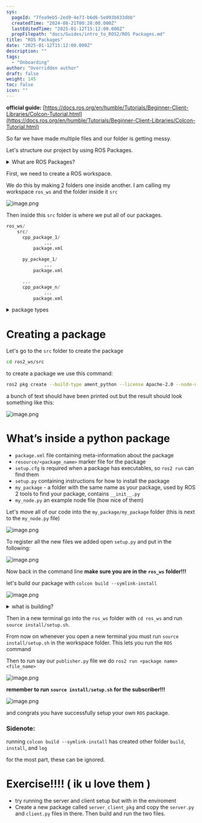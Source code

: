 ```yaml
---
sys:
  pageId: "7fea9eb5-2ed9-4e73-b6d6-5e093b833dbb"
  createdTime: "2024-08-21T00:28:00.000Z"
  lastEditedTime: "2025-01-12T15:12:00.000Z"
  propFilepath: "docs/Guides/intro_to_ROS2/ROS Packages.md"
title: "ROS Packages"
date: "2025-01-12T15:12:00.000Z"
description: ""
tags:
  - "Onboarding"
author: "Overridden author"
draft: false
weight: 145
toc: false
icon: ""
---
```


**official guide:** [https://docs.ros.org/en/humble/Tutorials/Beginner-Client-Libraries/Colcon-Tutorial.html](https://docs.ros.org/en/humble/Tutorials/Beginner-Client-Libraries/Colcon-Tutorial.html)

So far we have made multiple files and our folder is getting messy.

Let's structure our project by using ROS Packages.

<details>

<summary>What are ROS Packages?</summary>

ROS Packages are, as the name implies, packages of code that are highly sharable between ROS developers.

They consist of a folder, `package.xml` file, and source code

```python
      cpp_package_1/
		      ... imagine much code files here ..
          package.xml
```

</details>

First, we need to create a ROS workspace.

We do this by making 2 folders one inside another. I am calling my workspace `ros_ws` and the folder inside it `src`

![image.png](https://prod-files-secure.s3.us-west-2.amazonaws.com/d518164a-d88e-44d1-a4ee-3adb3bd8bce0/70706947-fd18-4537-a67b-e12946812d31/image.png?X-Amz-Algorithm=AWS4-HMAC-SHA256&X-Amz-Content-Sha256=UNSIGNED-PAYLOAD&X-Amz-Credential=ASIAZI2LB466VPSE3F4T%2F20250426%2Fus-west-2%2Fs3%2Faws4_request&X-Amz-Date=20250426T050805Z&X-Amz-Expires=3600&X-Amz-Security-Token=IQoJb3JpZ2luX2VjEKX%2F%2F%2F%2F%2F%2F%2F%2F%2F%2FwEaCXVzLXdlc3QtMiJGMEQCIFQ%2BOqN13pW%2FxsV7Z3gtJKkZbbBbsY698nnuLoEdVkbpAiAiufIJGyU4s5fOviSpwR6I6CPNlZac%2BtEHvSSIGwJPFir%2FAwg%2BEAAaDDYzNzQyMzE4MzgwNSIM3SUa7KZ6rCdwkjGuKtwDwHMGhmA7V%2BnWybg88nQ5gh33DVxmZnu9UyB3NFpehp1FJMqi%2Bfnq%2FIuuvwSa0lguQblvjrfsgXE9R%2B%2BPEu7HG9ECdjg4u0PzWOymfNKlxnBCcpJ6HYK5ZI38Kn3sCtpr%2FqVB7TpyQ7I%2BiFoB%2BKSqJCnFbTiWRiqYhsWySgXxIuZstIdMmmktnlLaRwSE4VdI9erc6p%2FoZPoeY1b6Saibia7FB3QZxMx20hqZMqQZ8gE0YgQTOYJSZhnWBeRZKYofYLzYCC%2BC%2BacgjzudfS1LyrYHEVbel7Tw1r13G75OmuNr6VSwMXk%2FMTKzIHh%2BY%2FTSzVwS7Mv10B4y50lr%2BMOLIXaaA7Ly%2BDYcs4hJ8tm4xg1QMO9thbXnq7LdA6BEGEiQPtneDLO05g1DRrtb%2BcDTIPsQgNm%2BANzmPaBrtpLl55rv%2BAVLNocNFQ5aWixTGQ6n9LDJioqAXHaeaGYW1PsIBGpKEK3M4rgtKvPa6%2FWY0fzDwdsD54tlcSjE8QxYC0rg209hfgVwgu0%2F9hVW1gbs15ly4Jhh7x0pOAWAwxlFILTR%2BdmDyv1jae5jkMKjtDbW6bbl8NkMiSc8W522YGReQNYsbV4bmsZnmTU5ETA3G%2BUJqhHp5RG5qL0QB5wwlMmxwAY6pgHOQomgVvhSNbdcbH%2FoC9ndcruhXV9MI3cVNYRMTb0lvEJlO%2BUhJEkMgPW6%2FLBzVCCmKjGUSejTlJWigdwnEHKxTaq%2BrZeIuYZCl9NBDAn4RnXwxTZTHfQv7Qj1FwdifVv5eQXXCHvGajaQpGsVaHpGMymulEtFOElJriK55RhoNwWdn2Eae9klGFAasej3Zc3HM3rA2IcyWj937qYiPHpK3WW5d8yb&X-Amz-Signature=6499279e387cb027eab896ee1c4265c0f5c3b62af690abbe0b4768a4dcd1b14d&X-Amz-SignedHeaders=host&x-id=GetObject)

Then inside this `src` folder is where we put all of our packages.

```python
ros_ws/
    src/
      cpp_package_1/
		      ...
          package.xml

      py_package_1/
		      ...
          package.xml

      ...
      cpp_package_n/
		      ...
          package.xml

```

<details>

<summary>package types</summary>

packages can be either `C++` or python.

the intern file structure is different for each but for this guide we will stick to creating python packages

</details>

# Creating a package

Let's go to the `src` folder to create the package

```bash
cd ros2_ws/src
```

to create a package we use this command:

```bash
ros2 pkg create --build-type ament_python --license Apache-2.0 --node-name my_node my_package
```

a bunch of text should have been printed out but the result should look something like this:

![image.png](https://prod-files-secure.s3.us-west-2.amazonaws.com/d518164a-d88e-44d1-a4ee-3adb3bd8bce0/e6cf1e3f-8512-4a3e-b131-079f800bf3e8/image.png?X-Amz-Algorithm=AWS4-HMAC-SHA256&X-Amz-Content-Sha256=UNSIGNED-PAYLOAD&X-Amz-Credential=ASIAZI2LB466VPSE3F4T%2F20250426%2Fus-west-2%2Fs3%2Faws4_request&X-Amz-Date=20250426T050805Z&X-Amz-Expires=3600&X-Amz-Security-Token=IQoJb3JpZ2luX2VjEKX%2F%2F%2F%2F%2F%2F%2F%2F%2F%2FwEaCXVzLXdlc3QtMiJGMEQCIFQ%2BOqN13pW%2FxsV7Z3gtJKkZbbBbsY698nnuLoEdVkbpAiAiufIJGyU4s5fOviSpwR6I6CPNlZac%2BtEHvSSIGwJPFir%2FAwg%2BEAAaDDYzNzQyMzE4MzgwNSIM3SUa7KZ6rCdwkjGuKtwDwHMGhmA7V%2BnWybg88nQ5gh33DVxmZnu9UyB3NFpehp1FJMqi%2Bfnq%2FIuuvwSa0lguQblvjrfsgXE9R%2B%2BPEu7HG9ECdjg4u0PzWOymfNKlxnBCcpJ6HYK5ZI38Kn3sCtpr%2FqVB7TpyQ7I%2BiFoB%2BKSqJCnFbTiWRiqYhsWySgXxIuZstIdMmmktnlLaRwSE4VdI9erc6p%2FoZPoeY1b6Saibia7FB3QZxMx20hqZMqQZ8gE0YgQTOYJSZhnWBeRZKYofYLzYCC%2BC%2BacgjzudfS1LyrYHEVbel7Tw1r13G75OmuNr6VSwMXk%2FMTKzIHh%2BY%2FTSzVwS7Mv10B4y50lr%2BMOLIXaaA7Ly%2BDYcs4hJ8tm4xg1QMO9thbXnq7LdA6BEGEiQPtneDLO05g1DRrtb%2BcDTIPsQgNm%2BANzmPaBrtpLl55rv%2BAVLNocNFQ5aWixTGQ6n9LDJioqAXHaeaGYW1PsIBGpKEK3M4rgtKvPa6%2FWY0fzDwdsD54tlcSjE8QxYC0rg209hfgVwgu0%2F9hVW1gbs15ly4Jhh7x0pOAWAwxlFILTR%2BdmDyv1jae5jkMKjtDbW6bbl8NkMiSc8W522YGReQNYsbV4bmsZnmTU5ETA3G%2BUJqhHp5RG5qL0QB5wwlMmxwAY6pgHOQomgVvhSNbdcbH%2FoC9ndcruhXV9MI3cVNYRMTb0lvEJlO%2BUhJEkMgPW6%2FLBzVCCmKjGUSejTlJWigdwnEHKxTaq%2BrZeIuYZCl9NBDAn4RnXwxTZTHfQv7Qj1FwdifVv5eQXXCHvGajaQpGsVaHpGMymulEtFOElJriK55RhoNwWdn2Eae9klGFAasej3Zc3HM3rA2IcyWj937qYiPHpK3WW5d8yb&X-Amz-Signature=08ae3d6ce873e07aee96b4292b1478fa5e1313da8fff65dbbdd2599537e9003f&X-Amz-SignedHeaders=host&x-id=GetObject)

# What’s inside a python package

- `package.xml` file containing meta-information about the package
- `resource/<package_name>` marker file for the package
- `setup.cfg` is required when a package has executables, so `ros2 run` can find them
- `setup.py` containing instructions for how to install the package
- `my_package` - a folder with the same name as your package, used by ROS 2 tools to find your package, contains `__init__.py`
- `my_node.py` an example node file (how nice of them)

Let's move all of our code into the `my_package/my_package` folder (this is next to the `my_node.py` file)

![image.png](https://prod-files-secure.s3.us-west-2.amazonaws.com/d518164a-d88e-44d1-a4ee-3adb3bd8bce0/9ce58f11-0da9-4d3e-b86d-506a9685d378/image.png?X-Amz-Algorithm=AWS4-HMAC-SHA256&X-Amz-Content-Sha256=UNSIGNED-PAYLOAD&X-Amz-Credential=ASIAZI2LB466VPSE3F4T%2F20250426%2Fus-west-2%2Fs3%2Faws4_request&X-Amz-Date=20250426T050805Z&X-Amz-Expires=3600&X-Amz-Security-Token=IQoJb3JpZ2luX2VjEKX%2F%2F%2F%2F%2F%2F%2F%2F%2F%2FwEaCXVzLXdlc3QtMiJGMEQCIFQ%2BOqN13pW%2FxsV7Z3gtJKkZbbBbsY698nnuLoEdVkbpAiAiufIJGyU4s5fOviSpwR6I6CPNlZac%2BtEHvSSIGwJPFir%2FAwg%2BEAAaDDYzNzQyMzE4MzgwNSIM3SUa7KZ6rCdwkjGuKtwDwHMGhmA7V%2BnWybg88nQ5gh33DVxmZnu9UyB3NFpehp1FJMqi%2Bfnq%2FIuuvwSa0lguQblvjrfsgXE9R%2B%2BPEu7HG9ECdjg4u0PzWOymfNKlxnBCcpJ6HYK5ZI38Kn3sCtpr%2FqVB7TpyQ7I%2BiFoB%2BKSqJCnFbTiWRiqYhsWySgXxIuZstIdMmmktnlLaRwSE4VdI9erc6p%2FoZPoeY1b6Saibia7FB3QZxMx20hqZMqQZ8gE0YgQTOYJSZhnWBeRZKYofYLzYCC%2BC%2BacgjzudfS1LyrYHEVbel7Tw1r13G75OmuNr6VSwMXk%2FMTKzIHh%2BY%2FTSzVwS7Mv10B4y50lr%2BMOLIXaaA7Ly%2BDYcs4hJ8tm4xg1QMO9thbXnq7LdA6BEGEiQPtneDLO05g1DRrtb%2BcDTIPsQgNm%2BANzmPaBrtpLl55rv%2BAVLNocNFQ5aWixTGQ6n9LDJioqAXHaeaGYW1PsIBGpKEK3M4rgtKvPa6%2FWY0fzDwdsD54tlcSjE8QxYC0rg209hfgVwgu0%2F9hVW1gbs15ly4Jhh7x0pOAWAwxlFILTR%2BdmDyv1jae5jkMKjtDbW6bbl8NkMiSc8W522YGReQNYsbV4bmsZnmTU5ETA3G%2BUJqhHp5RG5qL0QB5wwlMmxwAY6pgHOQomgVvhSNbdcbH%2FoC9ndcruhXV9MI3cVNYRMTb0lvEJlO%2BUhJEkMgPW6%2FLBzVCCmKjGUSejTlJWigdwnEHKxTaq%2BrZeIuYZCl9NBDAn4RnXwxTZTHfQv7Qj1FwdifVv5eQXXCHvGajaQpGsVaHpGMymulEtFOElJriK55RhoNwWdn2Eae9klGFAasej3Zc3HM3rA2IcyWj937qYiPHpK3WW5d8yb&X-Amz-Signature=f8cc952b034fbbc4ae2b0e2f55b59af5215bc2235d0d5f53d81dee16a9be56a1&X-Amz-SignedHeaders=host&x-id=GetObject)

To register all the new files we added open `setup.py` and put in the following:

![image.png](https://prod-files-secure.s3.us-west-2.amazonaws.com/d518164a-d88e-44d1-a4ee-3adb3bd8bce0/1cd7c262-4cae-4496-9d75-c178537d24a2/image.png?X-Amz-Algorithm=AWS4-HMAC-SHA256&X-Amz-Content-Sha256=UNSIGNED-PAYLOAD&X-Amz-Credential=ASIAZI2LB466VPSE3F4T%2F20250426%2Fus-west-2%2Fs3%2Faws4_request&X-Amz-Date=20250426T050805Z&X-Amz-Expires=3600&X-Amz-Security-Token=IQoJb3JpZ2luX2VjEKX%2F%2F%2F%2F%2F%2F%2F%2F%2F%2FwEaCXVzLXdlc3QtMiJGMEQCIFQ%2BOqN13pW%2FxsV7Z3gtJKkZbbBbsY698nnuLoEdVkbpAiAiufIJGyU4s5fOviSpwR6I6CPNlZac%2BtEHvSSIGwJPFir%2FAwg%2BEAAaDDYzNzQyMzE4MzgwNSIM3SUa7KZ6rCdwkjGuKtwDwHMGhmA7V%2BnWybg88nQ5gh33DVxmZnu9UyB3NFpehp1FJMqi%2Bfnq%2FIuuvwSa0lguQblvjrfsgXE9R%2B%2BPEu7HG9ECdjg4u0PzWOymfNKlxnBCcpJ6HYK5ZI38Kn3sCtpr%2FqVB7TpyQ7I%2BiFoB%2BKSqJCnFbTiWRiqYhsWySgXxIuZstIdMmmktnlLaRwSE4VdI9erc6p%2FoZPoeY1b6Saibia7FB3QZxMx20hqZMqQZ8gE0YgQTOYJSZhnWBeRZKYofYLzYCC%2BC%2BacgjzudfS1LyrYHEVbel7Tw1r13G75OmuNr6VSwMXk%2FMTKzIHh%2BY%2FTSzVwS7Mv10B4y50lr%2BMOLIXaaA7Ly%2BDYcs4hJ8tm4xg1QMO9thbXnq7LdA6BEGEiQPtneDLO05g1DRrtb%2BcDTIPsQgNm%2BANzmPaBrtpLl55rv%2BAVLNocNFQ5aWixTGQ6n9LDJioqAXHaeaGYW1PsIBGpKEK3M4rgtKvPa6%2FWY0fzDwdsD54tlcSjE8QxYC0rg209hfgVwgu0%2F9hVW1gbs15ly4Jhh7x0pOAWAwxlFILTR%2BdmDyv1jae5jkMKjtDbW6bbl8NkMiSc8W522YGReQNYsbV4bmsZnmTU5ETA3G%2BUJqhHp5RG5qL0QB5wwlMmxwAY6pgHOQomgVvhSNbdcbH%2FoC9ndcruhXV9MI3cVNYRMTb0lvEJlO%2BUhJEkMgPW6%2FLBzVCCmKjGUSejTlJWigdwnEHKxTaq%2BrZeIuYZCl9NBDAn4RnXwxTZTHfQv7Qj1FwdifVv5eQXXCHvGajaQpGsVaHpGMymulEtFOElJriK55RhoNwWdn2Eae9klGFAasej3Zc3HM3rA2IcyWj937qYiPHpK3WW5d8yb&X-Amz-Signature=0c473680e1247496e71b2ac9359b55a496ab23c86afbb53b8e2f11976f5858da&X-Amz-SignedHeaders=host&x-id=GetObject)

Now back in the command line **make sure you are in the** **`ros_ws`** **folder!!!**

let's build our package with `colcon build --symlink-install`

![image.png](https://prod-files-secure.s3.us-west-2.amazonaws.com/d518164a-d88e-44d1-a4ee-3adb3bd8bce0/2f2a0d27-b173-48fd-b189-5f5c0ce65619/image.png?X-Amz-Algorithm=AWS4-HMAC-SHA256&X-Amz-Content-Sha256=UNSIGNED-PAYLOAD&X-Amz-Credential=ASIAZI2LB466VPSE3F4T%2F20250426%2Fus-west-2%2Fs3%2Faws4_request&X-Amz-Date=20250426T050805Z&X-Amz-Expires=3600&X-Amz-Security-Token=IQoJb3JpZ2luX2VjEKX%2F%2F%2F%2F%2F%2F%2F%2F%2F%2FwEaCXVzLXdlc3QtMiJGMEQCIFQ%2BOqN13pW%2FxsV7Z3gtJKkZbbBbsY698nnuLoEdVkbpAiAiufIJGyU4s5fOviSpwR6I6CPNlZac%2BtEHvSSIGwJPFir%2FAwg%2BEAAaDDYzNzQyMzE4MzgwNSIM3SUa7KZ6rCdwkjGuKtwDwHMGhmA7V%2BnWybg88nQ5gh33DVxmZnu9UyB3NFpehp1FJMqi%2Bfnq%2FIuuvwSa0lguQblvjrfsgXE9R%2B%2BPEu7HG9ECdjg4u0PzWOymfNKlxnBCcpJ6HYK5ZI38Kn3sCtpr%2FqVB7TpyQ7I%2BiFoB%2BKSqJCnFbTiWRiqYhsWySgXxIuZstIdMmmktnlLaRwSE4VdI9erc6p%2FoZPoeY1b6Saibia7FB3QZxMx20hqZMqQZ8gE0YgQTOYJSZhnWBeRZKYofYLzYCC%2BC%2BacgjzudfS1LyrYHEVbel7Tw1r13G75OmuNr6VSwMXk%2FMTKzIHh%2BY%2FTSzVwS7Mv10B4y50lr%2BMOLIXaaA7Ly%2BDYcs4hJ8tm4xg1QMO9thbXnq7LdA6BEGEiQPtneDLO05g1DRrtb%2BcDTIPsQgNm%2BANzmPaBrtpLl55rv%2BAVLNocNFQ5aWixTGQ6n9LDJioqAXHaeaGYW1PsIBGpKEK3M4rgtKvPa6%2FWY0fzDwdsD54tlcSjE8QxYC0rg209hfgVwgu0%2F9hVW1gbs15ly4Jhh7x0pOAWAwxlFILTR%2BdmDyv1jae5jkMKjtDbW6bbl8NkMiSc8W522YGReQNYsbV4bmsZnmTU5ETA3G%2BUJqhHp5RG5qL0QB5wwlMmxwAY6pgHOQomgVvhSNbdcbH%2FoC9ndcruhXV9MI3cVNYRMTb0lvEJlO%2BUhJEkMgPW6%2FLBzVCCmKjGUSejTlJWigdwnEHKxTaq%2BrZeIuYZCl9NBDAn4RnXwxTZTHfQv7Qj1FwdifVv5eQXXCHvGajaQpGsVaHpGMymulEtFOElJriK55RhoNwWdn2Eae9klGFAasej3Zc3HM3rA2IcyWj937qYiPHpK3WW5d8yb&X-Amz-Signature=ea4e3e5f8dfc94521b4fc5683e93c48c6b897c57bc95d437eb6f252b71662ec2&X-Amz-SignedHeaders=host&x-id=GetObject)

<details>

<summary>what is building?</summary>

if you are a CS major at Rose-Hulman you will learn the answer to this in CSSE132

but TLDR; is it combines all the code files into one program that can be run easily 

</details>

Then in a new terminal go into the `ros_ws` folder with `cd ros_ws` and run `source install/setup.sh`. 

From now on whenever you open a new terminal you must run `source install/setup.sh` in the workspace folder. This lets you run the `ROS` command

Then to run say our `publisher.py` file we do `ros2 run <package name> <file_name>`

![image.png](https://prod-files-secure.s3.us-west-2.amazonaws.com/d518164a-d88e-44d1-a4ee-3adb3bd8bce0/4f4b1219-3a44-4632-aa0a-ce3471699f59/image.png?X-Amz-Algorithm=AWS4-HMAC-SHA256&X-Amz-Content-Sha256=UNSIGNED-PAYLOAD&X-Amz-Credential=ASIAZI2LB466VPSE3F4T%2F20250426%2Fus-west-2%2Fs3%2Faws4_request&X-Amz-Date=20250426T050805Z&X-Amz-Expires=3600&X-Amz-Security-Token=IQoJb3JpZ2luX2VjEKX%2F%2F%2F%2F%2F%2F%2F%2F%2F%2FwEaCXVzLXdlc3QtMiJGMEQCIFQ%2BOqN13pW%2FxsV7Z3gtJKkZbbBbsY698nnuLoEdVkbpAiAiufIJGyU4s5fOviSpwR6I6CPNlZac%2BtEHvSSIGwJPFir%2FAwg%2BEAAaDDYzNzQyMzE4MzgwNSIM3SUa7KZ6rCdwkjGuKtwDwHMGhmA7V%2BnWybg88nQ5gh33DVxmZnu9UyB3NFpehp1FJMqi%2Bfnq%2FIuuvwSa0lguQblvjrfsgXE9R%2B%2BPEu7HG9ECdjg4u0PzWOymfNKlxnBCcpJ6HYK5ZI38Kn3sCtpr%2FqVB7TpyQ7I%2BiFoB%2BKSqJCnFbTiWRiqYhsWySgXxIuZstIdMmmktnlLaRwSE4VdI9erc6p%2FoZPoeY1b6Saibia7FB3QZxMx20hqZMqQZ8gE0YgQTOYJSZhnWBeRZKYofYLzYCC%2BC%2BacgjzudfS1LyrYHEVbel7Tw1r13G75OmuNr6VSwMXk%2FMTKzIHh%2BY%2FTSzVwS7Mv10B4y50lr%2BMOLIXaaA7Ly%2BDYcs4hJ8tm4xg1QMO9thbXnq7LdA6BEGEiQPtneDLO05g1DRrtb%2BcDTIPsQgNm%2BANzmPaBrtpLl55rv%2BAVLNocNFQ5aWixTGQ6n9LDJioqAXHaeaGYW1PsIBGpKEK3M4rgtKvPa6%2FWY0fzDwdsD54tlcSjE8QxYC0rg209hfgVwgu0%2F9hVW1gbs15ly4Jhh7x0pOAWAwxlFILTR%2BdmDyv1jae5jkMKjtDbW6bbl8NkMiSc8W522YGReQNYsbV4bmsZnmTU5ETA3G%2BUJqhHp5RG5qL0QB5wwlMmxwAY6pgHOQomgVvhSNbdcbH%2FoC9ndcruhXV9MI3cVNYRMTb0lvEJlO%2BUhJEkMgPW6%2FLBzVCCmKjGUSejTlJWigdwnEHKxTaq%2BrZeIuYZCl9NBDAn4RnXwxTZTHfQv7Qj1FwdifVv5eQXXCHvGajaQpGsVaHpGMymulEtFOElJriK55RhoNwWdn2Eae9klGFAasej3Zc3HM3rA2IcyWj937qYiPHpK3WW5d8yb&X-Amz-Signature=aaf5b36161bd474149c53e95663733a95fa7131e16d30f97f712a1856570d960&X-Amz-SignedHeaders=host&x-id=GetObject)

**remember to run** **`source install/setup.sh`** **for the subscriber!!!**

![image.png](https://prod-files-secure.s3.us-west-2.amazonaws.com/d518164a-d88e-44d1-a4ee-3adb3bd8bce0/02121119-dad4-49ec-8356-c956108b4243/image.png?X-Amz-Algorithm=AWS4-HMAC-SHA256&X-Amz-Content-Sha256=UNSIGNED-PAYLOAD&X-Amz-Credential=ASIAZI2LB466VPSE3F4T%2F20250426%2Fus-west-2%2Fs3%2Faws4_request&X-Amz-Date=20250426T050805Z&X-Amz-Expires=3600&X-Amz-Security-Token=IQoJb3JpZ2luX2VjEKX%2F%2F%2F%2F%2F%2F%2F%2F%2F%2FwEaCXVzLXdlc3QtMiJGMEQCIFQ%2BOqN13pW%2FxsV7Z3gtJKkZbbBbsY698nnuLoEdVkbpAiAiufIJGyU4s5fOviSpwR6I6CPNlZac%2BtEHvSSIGwJPFir%2FAwg%2BEAAaDDYzNzQyMzE4MzgwNSIM3SUa7KZ6rCdwkjGuKtwDwHMGhmA7V%2BnWybg88nQ5gh33DVxmZnu9UyB3NFpehp1FJMqi%2Bfnq%2FIuuvwSa0lguQblvjrfsgXE9R%2B%2BPEu7HG9ECdjg4u0PzWOymfNKlxnBCcpJ6HYK5ZI38Kn3sCtpr%2FqVB7TpyQ7I%2BiFoB%2BKSqJCnFbTiWRiqYhsWySgXxIuZstIdMmmktnlLaRwSE4VdI9erc6p%2FoZPoeY1b6Saibia7FB3QZxMx20hqZMqQZ8gE0YgQTOYJSZhnWBeRZKYofYLzYCC%2BC%2BacgjzudfS1LyrYHEVbel7Tw1r13G75OmuNr6VSwMXk%2FMTKzIHh%2BY%2FTSzVwS7Mv10B4y50lr%2BMOLIXaaA7Ly%2BDYcs4hJ8tm4xg1QMO9thbXnq7LdA6BEGEiQPtneDLO05g1DRrtb%2BcDTIPsQgNm%2BANzmPaBrtpLl55rv%2BAVLNocNFQ5aWixTGQ6n9LDJioqAXHaeaGYW1PsIBGpKEK3M4rgtKvPa6%2FWY0fzDwdsD54tlcSjE8QxYC0rg209hfgVwgu0%2F9hVW1gbs15ly4Jhh7x0pOAWAwxlFILTR%2BdmDyv1jae5jkMKjtDbW6bbl8NkMiSc8W522YGReQNYsbV4bmsZnmTU5ETA3G%2BUJqhHp5RG5qL0QB5wwlMmxwAY6pgHOQomgVvhSNbdcbH%2FoC9ndcruhXV9MI3cVNYRMTb0lvEJlO%2BUhJEkMgPW6%2FLBzVCCmKjGUSejTlJWigdwnEHKxTaq%2BrZeIuYZCl9NBDAn4RnXwxTZTHfQv7Qj1FwdifVv5eQXXCHvGajaQpGsVaHpGMymulEtFOElJriK55RhoNwWdn2Eae9klGFAasej3Zc3HM3rA2IcyWj937qYiPHpK3WW5d8yb&X-Amz-Signature=75c1f3b454b37b7b038e95c64896da66c4adc71bd386cc5d40796c19663a71f0&X-Amz-SignedHeaders=host&x-id=GetObject)

and congrats you have successfully setup your own `ROS` package.

### Sidenote:

running `colcon build --symlink-install` has created other folder `build`, `install`, and `log`

for the most part, these can be ignored.

# Exercise!!!! ( ik u love them )

- try running the server and client setup but with in the enviroment
- Create a new package called `server_client_pkg` and copy the `server.py` and `client.py` files in there. Then build and run the two files.
